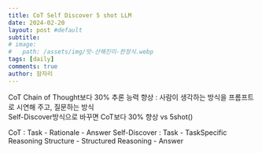 ```yaml
---
title: CoT Self Discover 5 shot LLM
date: 2024-02-20
layout: post #default
subtitle: 
# image:
#   path: /assets/img/맛-산해진미-한정식.webp
tags: [daily]
comments: true
author: 잠자리
---
```


CoT Chain of Thought보다 30% 추론 능력 향상
    : 사람이 생각하는 방식을 프롬프트로 시연해 주고, 질문하는 방식  
    Self-Discover방식으로 바꾸면 CoT보다 30% 향상
vs 5shot()

CoT : Task - Rationale - Answer
Self-Discover : Task - TaskSpecific Reasoning Structure - Structured Reasoning - Answer